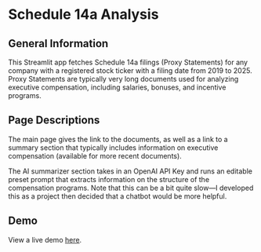 # Schedule 14a Analysis

## General Information

This Streamlit app fetches Schedule 14a filings (Proxy Statements) for any company with a registered stock ticker with a filing date from 2019 to 2025. Proxy Statements are typically very long documents used for analyzing executive compensation, including salaries, bonuses, and incentive programs. 

## Page Descriptions

The main page gives the link to the documents, as well as a link to a summary section that typically includes information on executive compensation (available for more recent documents).

The AI summarizer section takes in an OpenAI API Key and runs an editable preset prompt that extracts information on the structure of the compensation programs. Note that this can be a bit quite slow—I developed this as a project then decided that a chatbot would be more helpful.

## Demo

View a live demo [here](https://schedule-14a-analysis.streamlit.app/).

